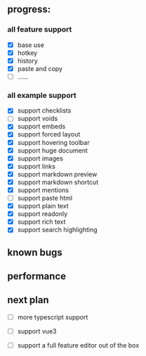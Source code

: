 ## progress:

### all feature support

- [x] base use
- [x] hotkey
- [x] history
- [x] paste and copy
- [ ] ......

### all example support

- [x] support checklists
- [ ] support voids
- [x] support embeds
- [x] support forced layout
- [x] support hovering toolbar
- [x] support huge document
- [x] support images
- [x] support links
- [x] support markdown preview
- [x] support markdown shortcut
- [x] support mentions
- [ ] support paste html
- [x] support plain text
- [x] support readonly
- [x] support rich text
- [x] support search highlighting

## known bugs


## performance


## next plan

- [ ] more typescript support
- [ ] support vue3
- [ ] support a full feature editor out of the box

